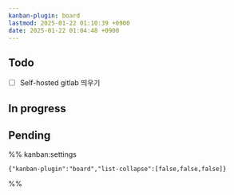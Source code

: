```yaml
---
kanban-plugin: board
lastmod: 2025-01-22 01:10:39 +0900
date: 2025-01-22 01:04:48 +0900
---
```


## Todo

- [ ] Self-hosted gitlab 띄우기


## In progress



## Pending





%% kanban:settings
```
{"kanban-plugin":"board","list-collapse":[false,false,false]}
```
%%